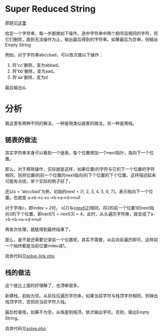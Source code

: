 # Super Reduced String
原题见[这里](https://www.hackerrank.com/challenges/reduced-string/problem)

给定一个字符串，每一步都做如下操作，选中字符串中两个相邻且相同的字符，将它们删除，直到无法操作为止，输出最后得到的字符串。如果最后为空串，则输出Empty String

例如，对于字符串abccbad，可以依次做以下操作：
1. 将'cc'删除，变为abbad。
2. 将'bb'删除，变为aad。
3. 将'aa'删除，变为d

最后输出d。

# 分析
我这里有两种不同的解法，一种是用类似链表的做法，另一种是用栈。

## 链表的做法
其实字符串本身可以看到一个链表，每个位置增加一个next指针，指向下一个位置。

那么，对于移除操作，实际就是这样，如果位置i的字符与它的下一个位置的字符相同，则将位置i的前一个位置的next指向i的下个位置的下个位置。这样描述起来可能有点绕，举个实际的例子好了。

还以s = 'abccbad'为例，初始的next = [1, 2, 3, 4, 5, 6, 7]，表示指向下一个位置。也就是 a->b->c->c->b->a->d->null

对于字母c，即index = 2时。 s[2]与s[next[2]](即s[3])相同，将2的前一个位置1的next指向3的下个位置，即next[1] = next[3] = 4，此时，从头遍历字符串，就变成了a->b->b->a->d->null

再依次处理，就能得到最终结果了。

那么，是不是还需要记录前一个位置呢，其实不需要，从后向前遍历即可，这样前一个始终都是当前位置index减1。

具体代码见[solve-link.php](./solve-link.php)

## 栈的做法
这个就比上面的好理解了，也清晰很多。

新建栈，初始为空。从前往后遍历字符串，如果当前字符与栈顶字符相同，则弹出栈顶字符，否则将当前字符入栈。

最后检查栈，如果不为空，从栈底到栈顶，依次输出字符。否则，输出Empty String。

具体代码见[solve.php](./solve.php)